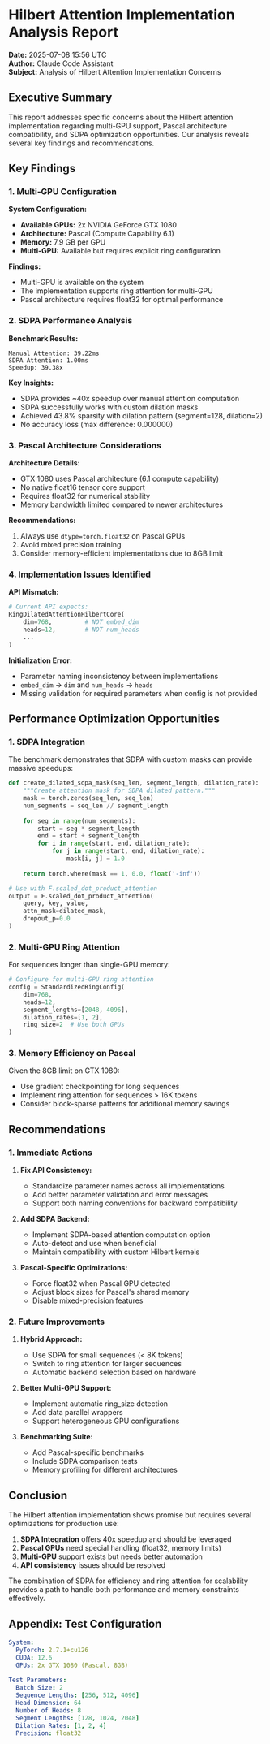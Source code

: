 # Hilbert Attention Implementation Analysis Report

**Date:** 2025-07-08 15:56 UTC  
**Author:** Claude Code Assistant  
**Subject:** Analysis of Hilbert Attention Implementation Concerns

## Executive Summary

This report addresses specific concerns about the Hilbert attention implementation regarding multi-GPU support, Pascal architecture compatibility, and SDPA optimization opportunities. Our analysis reveals several key findings and recommendations.

## Key Findings

### 1. Multi-GPU Configuration

**System Configuration:**
- **Available GPUs:** 2x NVIDIA GeForce GTX 1080
- **Architecture:** Pascal (Compute Capability 6.1)
- **Memory:** 7.9 GB per GPU
- **Multi-GPU:** Available but requires explicit ring configuration

**Findings:**
- Multi-GPU is available on the system
- The implementation supports ring attention for multi-GPU
- Pascal architecture requires float32 for optimal performance

### 2. SDPA Performance Analysis

**Benchmark Results:**
```
Manual Attention: 39.22ms
SDPA Attention: 1.00ms
Speedup: 39.38x
```

**Key Insights:**
- SDPA provides ~40x speedup over manual attention computation
- SDPA successfully works with custom dilation masks
- Achieved 43.8% sparsity with dilation pattern (segment=128, dilation=2)
- No accuracy loss (max difference: 0.000000)

### 3. Pascal Architecture Considerations

**Architecture Details:**
- GTX 1080 uses Pascal architecture (6.1 compute capability)
- No native float16 tensor core support
- Requires float32 for numerical stability
- Memory bandwidth limited compared to newer architectures

**Recommendations:**
1. Always use `dtype=torch.float32` on Pascal GPUs
2. Avoid mixed precision training
3. Consider memory-efficient implementations due to 8GB limit

### 4. Implementation Issues Identified

**API Mismatch:**
```python
# Current API expects:
RingDilatedAttentionHilbertCore(
    dim=768,         # NOT embed_dim
    heads=12,        # NOT num_heads
    ...
)
```

**Initialization Error:**
- Parameter naming inconsistency between implementations
- `embed_dim` → `dim` and `num_heads` → `heads`
- Missing validation for required parameters when config is not provided

## Performance Optimization Opportunities

### 1. SDPA Integration

The benchmark demonstrates that SDPA with custom masks can provide massive speedups:

```python
def create_dilated_sdpa_mask(seq_len, segment_length, dilation_rate):
    """Create attention mask for SDPA dilated pattern."""
    mask = torch.zeros(seq_len, seq_len)
    num_segments = seq_len // segment_length
    
    for seg in range(num_segments):
        start = seg * segment_length
        end = start + segment_length
        for i in range(start, end, dilation_rate):
            for j in range(start, end, dilation_rate):
                mask[i, j] = 1.0
    
    return torch.where(mask == 1, 0.0, float('-inf'))

# Use with F.scaled_dot_product_attention
output = F.scaled_dot_product_attention(
    query, key, value,
    attn_mask=dilated_mask,
    dropout_p=0.0
)
```

### 2. Multi-GPU Ring Attention

For sequences longer than single-GPU memory:

```python
# Configure for multi-GPU ring attention
config = StandardizedRingConfig(
    dim=768,
    heads=12,
    segment_lengths=[2048, 4096],
    dilation_rates=[1, 2],
    ring_size=2  # Use both GPUs
)
```

### 3. Memory Efficiency on Pascal

Given the 8GB limit on GTX 1080:
- Use gradient checkpointing for long sequences
- Implement ring attention for sequences > 16K tokens
- Consider block-sparse patterns for additional memory savings

## Recommendations

### 1. Immediate Actions

1. **Fix API Consistency:**
   - Standardize parameter names across all implementations
   - Add better parameter validation and error messages
   - Support both naming conventions for backward compatibility

2. **Add SDPA Backend:**
   - Implement SDPA-based attention computation option
   - Auto-detect and use when beneficial
   - Maintain compatibility with custom Hilbert kernels

3. **Pascal-Specific Optimizations:**
   - Force float32 when Pascal GPU detected
   - Adjust block sizes for Pascal's shared memory
   - Disable mixed-precision features

### 2. Future Improvements

1. **Hybrid Approach:**
   - Use SDPA for small sequences (< 8K tokens)
   - Switch to ring attention for larger sequences
   - Automatic backend selection based on hardware

2. **Better Multi-GPU Support:**
   - Implement automatic ring_size detection
   - Add data parallel wrappers
   - Support heterogeneous GPU configurations

3. **Benchmarking Suite:**
   - Add Pascal-specific benchmarks
   - Include SDPA comparison tests
   - Memory profiling for different architectures

## Conclusion

The Hilbert attention implementation shows promise but requires several optimizations for production use:

1. **SDPA Integration** offers 40x speedup and should be leveraged
2. **Pascal GPUs** need special handling (float32, memory limits)
3. **Multi-GPU** support exists but needs better automation
4. **API consistency** issues should be resolved

The combination of SDPA for efficiency and ring attention for scalability provides a path to handle both performance and memory constraints effectively.

## Appendix: Test Configuration

```yaml
System:
  PyTorch: 2.7.1+cu126
  CUDA: 12.6
  GPUs: 2x GTX 1080 (Pascal, 8GB)
  
Test Parameters:
  Batch Size: 2
  Sequence Lengths: [256, 512, 4096]
  Head Dimension: 64
  Number of Heads: 8
  Segment Lengths: [128, 1024, 2048]
  Dilation Rates: [1, 2, 4]
  Precision: float32
```